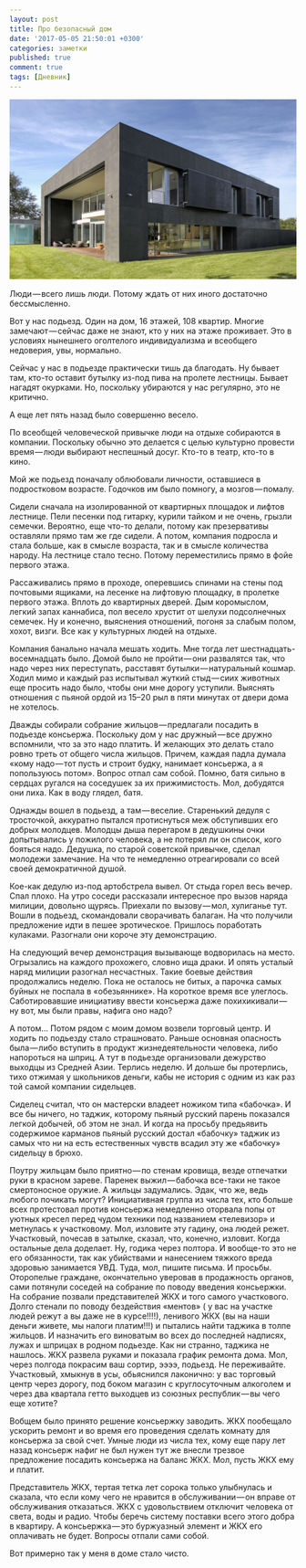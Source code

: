 ```yaml
---
layout: post
title: Про безопасный дом
date: '2017-05-05 21:50:01 +0300'
categories: заметки
published: true
comment: true
tags: [Дневник]
---
```


![Сейф]( /image/savehouse.jpg)


Люди — всего лишь люди. Потому ждать от них иного достаточно бессмысленно.

Вот у нас подьезд. Один на дом, 16 этажей, 108 квартир. Многие замечают — сейчас даже не знают, кто у них на этаже проживает. Это в условиях нынешнего оголтелого индивидуализма и всеобщего недоверия, увы, нормально.

Сейчас у нас в подьезде практически тишь да благодать. Ну бывает там, кто-то оставит бутылку из-под пива на пролете лестницы. Бывает нагадят окурками. Но, поскольку убираются у нас регулярно, это не критично.

А еще лет пять назад было совершенно весело.

По всеобщей человеческой привычке люди на отдыхе собираются в компании. Поскольку обычно это делается с целью культурно провести время — люди выбирают неспешный досуг. Кто-то в театр, кто-то в кино.

Мой же подьезд поначалу облюбовали личности, оставшиеся в подростковом возрасте. Годочков им было помногу, а мозгов — помалу.

Сидели сначала на изолированной от квартирных площадок и лифтов лестнице. Пели песенки под гитарку, курили тайком и не очень, грызли семечки. Вероятно, еще что-то делали, потому как презервативы оставляли прямо там же где сидели. А потом, компания подросла и стала больше, как в смысле возраста, так и в смысле количества народу. На лестнице стало тесно. Потому переместились прямо в фойе первого этажа.

Рассаживались прямо в проходе, оперевшись спинами на стены под почтовыми ящиками, на лесенке на лифтовую площадку, в пролетке первого этажа. Вплоть до квартирных дверей. Дым коромыслом, легкий запах каннабиса, пол весело хрустит от шелухи подсолнечных семечек. Ну и конечно, выяснения отношений, погоня за слабым полом, хохот, визги. Все как у культурных людей на отдыхе.

Компания банально начала мешать ходить. Мне тогда лет шестнадцать-восемнадцать было. Домой было не пройти — они развалятся так, что надо через них переступать, расставят бутылки — натуральный кошмар. Ходил мимо и каждый раз испытывал жуткий стыд — сиих животных еще просить надо было, чтобы они мне дорогу уступили. Выяснять отношения с пьяной ордой из 15–20 рыл в пяти минутах от двери дома не хотелось.

Дважды собирали собрание жильцов — предлагали посадить в подьезде консьержа. Поскольку дом у нас дружный — все дружно вспомнили, что за это надо платить. И желающих это делать стало ровно треть от общего числа жильцов. Причем, каждая падла думала «кому надо — тот пусть и строит будку, нанимает консьержа, а я попользуюсь потом». Вопрос отпал сам собой. Помню, батя сильно в сердцах ругался на соседушек за их прижимистость. Мол, добудятся они лиха. Как в воду глядел, батя.

Однажды вошел в подьезд, а там — веселие. Старенький дедуля с тросточкой, аккуратно пытался протиснуться меж обступивших его добрых молодцев. Молодцы дыша перегаром в дедушкины очки допытывались у пожилого человека, а не потерял ли он список, кого бояться надо. Дедушка, по старой советской привычке, сделал молодежи замечание. На что те немедленно отреагировали со всей своей демократичной душой.

Кое-как дедулю из-под артобстрела вывел. От стыда горел весь вечер. Спал плохо. На утро соседи рассказали интересное про вызов наряда милиции, довольно щурясь. Приехали по вызову — мол, хулиганье тут. Вошли в подьезд, скомандовали сворачивать балаган. На что получили предложение идти в пешее эротическое. Пришлось поработать кулаками. Разогнали они короче эту демонстрацию.

На следующий вечер демонстрация вызывающе водворилась на место. Огрызались на каждого прохожего, словно ища драки. И опять усталый наряд милиции разогнал несчастных. Такие боевые действия продолжались неделю. Пока не осталось не битых, а парочка самых буйных не поспала в «обезьяннике».
На короткое время все улеглось. Саботировавшие инициативу ввести консьержа даже похихикивали — ну вот, мы были правы, нафига оно надо?

А потом… Потом рядом с моим домом возвели торговый центр. И ходить по подьезду стало страшновато. Раньше основная опасность была — либо вступить в продукт жизнедеятельности человека, либо напороться на шприц. А тут в подьезде организовали дежурство выходцы из Средней Азии. Терлись неделю. И дольше бы протерлись, тихо отжимая у школьников деньги, кабы не история с одним из как раз той самой компании сидельцев.

Сиделец считал, что он мастерски владеет ножиком типа «бабочка». И все бы ничего, но таджик, которому пьяный русский парень показался легкой добычей, об этом не знал. И когда на просьбу предьявить содержимое карманов пьяный русский достал «бабочку» таджик из самых что ни на есть естественных чувств всадил эту же «бабочку» сидельцу в брюхо.

Поутру жильцам было приятно — по стенам кровища, везде отпечатки руки в красном зареве. Паренек выжил — бабочка все-таки не такое смертоносное оружие.
А жильцы задумались. Эдак, что же, ведь любого почикать могут? Инициативная группа из числа тех, кто больше всех протестовал против консьержа немедленно оторвала попы от уютных кресел перед чудом техники под названием «телевизор» и метнулась к участковому. Мол, изловите эту гадину, она людей режет. Участковый, почесав в затылке, сказал, что, конечно, изловит. Когда остальные дела доделает. Ну, годика через полтора. И вообще-то это не его обязанности, так как убийствами и нанесением тяжкого вреда здоровью занимается УВД. Туда, мол, пишите письма. И просьбы. Оторопелые граждане, окончательно уверовав в продажность органов, сами потянули соседей на собрание по поводу введения консьержки. На собрание позвали представителей ЖКХ и того самого участкового. Долго стенали по поводу бездействия «ментов» ( у вас на участке людей режут а вы даже не в курсе!!!!), ленивого ЖКХ (вы на наши деньги живете, мы налоги платим!!!) и пытались найти таджика в толпе жильцов. И назначить его виноватым во всех до последней надписях, лужах и шприцах в родном подьезде. Как ни странно, таджика не нашлось. ЖКХ развела руками и показала график ремонта дома. Мол, через полгода покрасим ваш сортир, ээээ, подьезд. Не переживайте. Участковый, хмыкнув в усы, обьяснился лаконично: у вас торговый центр через дорогу, под боком магазин с круглосуточным алкоголем и через два квартала гетто выходцев из союзных республик — вы чего еще хотите?

Вобщем было принято решение консьержку заводить. ЖКХ пообещало ускорить ремонт и во время его проведения сделать комнату для консьержа за свой счет. Умные люди из числа тех, кому еще пару лет назад консьерж нафиг не был нужен тут же внесли трезвое предложение посадить консьержа на баланс ЖКХ. Мол, пусть ЖКХ ему и платит.

Представитель ЖКХ, тертая тетка лет сорока только улыбнулась и сказала, что если кому чего не нравится в обслуживании — он вправе от обслуживания отказаться. ЖКХ с удовольствием отключит человека от света, воды и радио. Чтобы беречь систему поставки всего этого добра в квартиру. А консьержка — это буржуазный элемент и ЖКХ его оплачивать не будет. Вопросы отпали сами собой.

Вот примерно так у меня в доме стало чисто.
